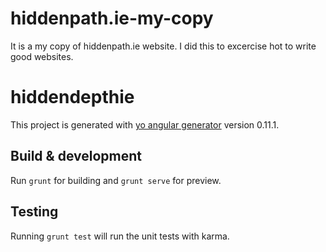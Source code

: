 
# hiddenpath.ie-my-copy
It is a my copy of hiddenpath.ie website. I did this to excercise hot to write good websites.

# hiddendepthie

This project is generated with [yo angular generator](https://github.com/yeoman/generator-angular)
version 0.11.1.

## Build & development

Run `grunt` for building and `grunt serve` for preview.

## Testing

Running `grunt test` will run the unit tests with karma.

